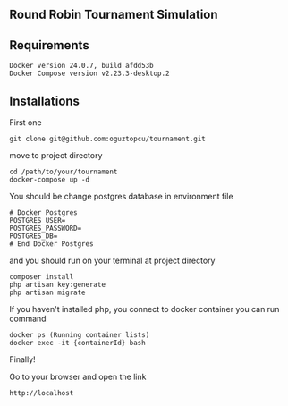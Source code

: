 ## Round Robin Tournament Simulation

## Requirements
```text
Docker version 24.0.7, build afdd53b
Docker Compose version v2.23.3-desktop.2
```

## Installations
First one
```text
git clone git@github.com:oguztopcu/tournament.git
```

move to project directory
```text
cd /path/to/your/tournament
docker-compose up -d
```

You should be change postgres database in environment file

```text
# Docker Postgres
POSTGRES_USER=
POSTGRES_PASSWORD=
POSTGRES_DB=
# End Docker Postgres
```

and you should run on your terminal at project directory 

```text
composer install
php artisan key:generate
php artisan migrate
```

If you haven't installed php, you connect to docker container you can run command

````text
docker ps (Running container lists)
docker exec -it {containerId} bash
````

Finally!

Go to your browser and open the link
```text
http://localhost
```
